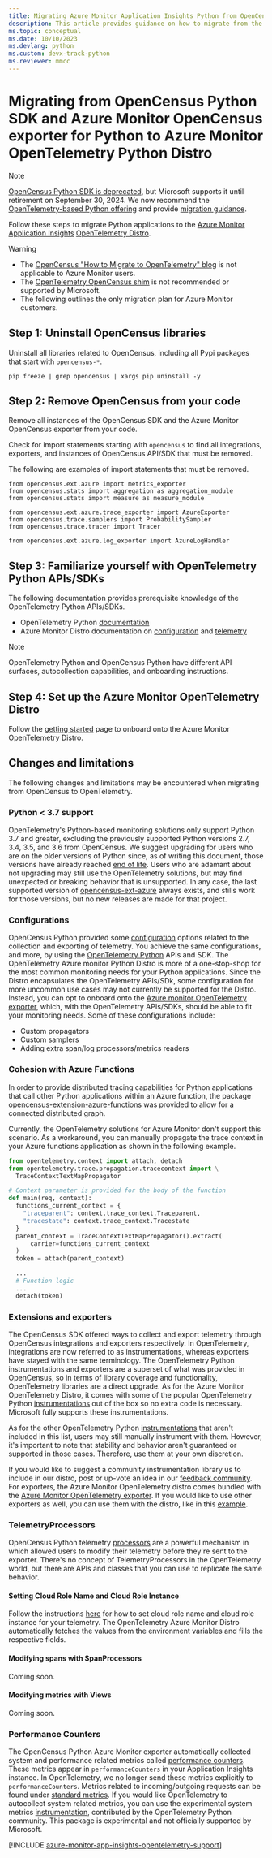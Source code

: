 ```yaml
---
title: Migrating Azure Monitor Application Insights Python from OpenCensus to OpenTelemetry
description: This article provides guidance on how to migrate from the Azure Monitor Application Insights Python SDK and OpenCensus exporter to OpenTelemetry.
ms.topic: conceptual
ms.date: 10/10/2023
ms.devlang: python
ms.custom: devx-track-python
ms.reviewer: mmcc
---
```


# Migrating from OpenCensus Python SDK and Azure Monitor OpenCensus exporter for Python to Azure Monitor OpenTelemetry Python Distro

> [!NOTE]
> [OpenCensus Python SDK is deprecated](https://opentelemetry.io/blog/2023/sunsetting-opencensus/), but Microsoft supports it until retirement on September 30, 2024. We now recommend the [OpenTelemetry-based Python offering](./opentelemetry-enable.md?tabs=python) and provide [migration guidance](./opentelemetry-python-opencensus-migrate.md?tabs=aspnetcore).

Follow these steps to migrate Python applications to the [Azure Monitor](../overview.md) [Application Insights](./app-insights-overview.md) [OpenTelemetry Distro](./opentelemetry-enable.md?tabs=python).

> [!WARNING]
> * The [OpenCensus "How to Migrate to OpenTelemetry" blog](https://opentelemetry.io/blog/2023/sunsetting-opencensus/#how-to-migrate-to-opentelemetry) is not applicable to Azure Monitor users.
> * The [OpenTelemetry OpenCensus shim](https://pypi.org/project/opentelemetry-opencensus-shim/) is not recommended or supported by Microsoft.
> * The following outlines the only migration plan for Azure Monitor customers.

## Step 1: Uninstall OpenCensus libraries

Uninstall all libraries related to OpenCensus, including all Pypi packages that start with `opencensus-*`.

```
pip freeze | grep opencensus | xargs pip uninstall -y
```

## Step 2: Remove OpenCensus from your code

Remove all instances of the OpenCensus SDK and the Azure Monitor OpenCensus exporter from your code.

Check for import statements starting with `opencensus` to find all integrations, exporters, and instances of OpenCensus API/SDK that must be removed.

The following are examples of import statements that must be removed.

```
from opencensus.ext.azure import metrics_exporter
from opencensus.stats import aggregation as aggregation_module
from opencensus.stats import measure as measure_module

from opencensus.ext.azure.trace_exporter import AzureExporter
from opencensus.trace.samplers import ProbabilitySampler
from opencensus.trace.tracer import Tracer

from opencensus.ext.azure.log_exporter import AzureLogHandler
```

## Step 3: Familiarize yourself with OpenTelemetry Python APIs/SDKs

The following documentation provides prerequisite knowledge of the OpenTelemetry Python APIs/SDKs.

* OpenTelemetry Python [documentation](https://opentelemetry-python.readthedocs.io/en/stable/)
* Azure Monitor Distro documentation on [configuration](./opentelemetry-configuration.md?tabs=python) and [telemetry](./opentelemetry-add-modify.md?tabs=python)

> [!NOTE]
> OpenTelemetry Python and OpenCensus Python have different API surfaces, autocollection capabilities, and onboarding instructions.

## Step 4: Set up the Azure Monitor OpenTelemetry Distro

Follow the [getting started](./opentelemetry-enable.md?tabs=python#enable-opentelemetry-with-application-insights)
page to onboard onto the Azure Monitor OpenTelemetry Distro.

## Changes and limitations

The following changes and limitations may be encountered when migrating from OpenCensus to OpenTelemetry.

### Python < 3.7 support

OpenTelemetry's Python-based monitoring solutions only support Python 3.7 and greater, excluding the previously supported Python versions 2.7, 3.4, 3.5, and 3.6 from OpenCensus. We suggest upgrading for users who are on the older versions of Python since, as of writing this document, those versions have already reached [end of life](https://devguide.python.org/versions/). Users who are adamant about not upgrading may still use the OpenTelemetry solutions, but may find unexpected or breaking behavior that is unsupported. In any case, the last supported version of [opencensus-ext-azure](https://pypi.org/project/opencensus-ext-azure/) always exists, and stills work for those versions, but no new releases are made for that project.

### Configurations

OpenCensus Python provided some [configuration](https://github.com/census-instrumentation/opencensus-python#customization) options related to the collection and exporting of telemetry. You achieve the same configurations, and more, by using the [OpenTelemetry Python](https://opentelemetry-python.readthedocs.io/en/stable/) APIs and SDK. The OpenTelemetry Azure monitor Python Distro is more of a one-stop-shop for the most common monitoring needs for your Python applications. Since the Distro encapsulates the OpenTelemetry APIs/SDk, some configuration for more uncommon use cases may not currently be supported for the Distro. Instead, you can opt to onboard onto the [Azure monitor OpenTelemetry exporter](https://github.com/Azure/azure-sdk-for-python/tree/main/sdk/monitor/azure-monitor-opentelemetry-exporter), which, with the OpenTelemetry APIs/SDKs, should be able to fit your monitoring needs. Some of these configurations include:

* Custom propagators
* Custom samplers
* Adding extra span/log processors/metrics readers

### Cohesion with Azure Functions

In order to provide distributed tracing capabilities for Python applications that call other Python applications within an Azure function, the package [opencensus-extension-azure-functions](https://pypi.org/project/opencensus-extension-azure-functions/) was provided to allow for a connected distributed graph.

Currently, the OpenTelemetry solutions for Azure Monitor don't support this scenario. As a workaround, you can manually propagate the trace context in your Azure functions application as shown in the following example.

```python
from opentelemetry.context import attach, detach
from opentelemetry.trace.propagation.tracecontext import \
  TraceContextTextMapPropagator

# Context parameter is provided for the body of the function
def main(req, context):
  functions_current_context = {
    "traceparent": context.trace_context.Traceparent,
    "tracestate": context.trace_context.Tracestate
  }
  parent_context = TraceContextTextMapPropagator().extract(
      carrier=functions_current_context
  )
  token = attach(parent_context)

  ...
  # Function logic
  ...
  detach(token)
```

### Extensions and exporters

The OpenCensus SDK offered ways to collect and export telemetry through OpenCensus integrations and exporters respectively. In OpenTelemetry, integrations are now referred to as instrumentations, whereas exporters have stayed with the same terminology. The OpenTelemetry Python instrumentations and exporters are a superset of what was provided in OpenCensus, so in terms of library coverage and functionality, OpenTelemetry libraries are a direct upgrade. As for the Azure Monitor OpenTelemetry Distro, it comes with some of the popular OpenTelemetry Python [instrumentations](.\opentelemetry-add-modify.md?tabs=python#included-instrumentation-libraries) out of the box so no extra code is necessary. Microsoft fully supports these instrumentations.

As for the other OpenTelemetry Python [instrumentations](https://github.com/open-telemetry/opentelemetry-python-contrib/tree/main/instrumentation) that aren't included in this list, users may still manually instrument with them. However, it's important to note that stability and behavior aren't guaranteed or supported in those cases. Therefore, use them at your own discretion.

If you would like to suggest a community instrumentation library us to include in our distro, post or up-vote an idea in our [feedback community](https://feedback.azure.com/d365community/forum/3887dc70-2025-ec11-b6e6-000d3a4f09d0). For exporters, the Azure Monitor OpenTelemetry distro comes bundled with the [Azure Monitor OpenTelemetry exporter](https://pypi.org/project/azure-monitor-opentelemetry-exporter/). If you would like to use other exporters as well, you can use them with the distro, like in this [example](./opentelemetry-configuration.md?tabs=python#enable-the-otlp-exporter).

### TelemetryProcessors

OpenCensus Python telemetry [processors](./api-filtering-sampling.md#opencensus-python-telemetry-processors) are a powerful mechanism in which allowed users to modify their telemetry before they're sent to the exporter. There's no concept of TelemetryProcessors in the OpenTelemetry world, but there are APIs and classes that you can use to replicate the same behavior.

#### Setting Cloud Role Name and Cloud Role Instance

Follow the instructions [here](./opentelemetry-configuration.md?tabs=python#set-the-cloud-role-name-and-the-cloud-role-instance) for how to set cloud role name and cloud role instance for your telemetry. The OpenTelemetry Azure Monitor Distro automatically fetches the values from the environment variables and fills the respective fields.

#### Modifying spans with SpanProcessors

Coming soon.

#### Modifying metrics with Views

Coming soon.

### Performance Counters

The OpenCensus Python Azure Monitor exporter automatically collected system and performance related metrics called [performance counters](https://github.com/census-instrumentation/opencensus-python/tree/master/contrib/opencensus-ext-azure#performance-counters). These metrics appear in `performanceCounters` in your Application Insights instance. In OpenTelemetry, we no longer send these metrics explicitly to `performanceCounters`. Metrics related to incoming/outgoing requests can be found under [standard metrics](./standard-metrics.md). If you would like OpenTelemetry to autocollect system related metrics, you can use the experimental system metrics [instrumentation](https://github.com/open-telemetry/opentelemetry-python-contrib/tree/main/instrumentation/opentelemetry-instrumentation-system-metrics), contributed by the OpenTelemetry Python community. This package is experimental and not officially supported by Microsoft.

[!INCLUDE [azure-monitor-app-insights-opentelemetry-support](../includes/azure-monitor-app-insights-opentelemetry-support.md)]